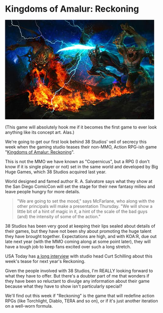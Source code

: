 # Kingdoms of Amalur: Reckoning

[![](../uploads/2010/07/reckoning719x-large.jpg "The KOA:R poster.")](../uploads/2010/07/reckoning719x-large.jpg)

(This game will absolutely hook me if it becomes the first game to ever look anything like its concept art. Alas.)

We're going to get our first look behind 38 Studios' veil of secrecy this week when the gaming studio teases their non-MMO, Action RPG-ish game "[Kingdoms of Amalur: Reckoning](http://www.usatoday.com/tech/gaming/2010-07-20-schilling20_ST_N.htm)".

This is not the MMO we have known as "Copernicus", but a RPG (I don't know if it is single player or not) set in the same world and developed by Big Huge Games, which 38 Studios acquired last year.

World designed and famed author R. A. Salvatore says what they show at the San Diego ComicCon will set the stage for their new fantasy milieu and leave people hungry for more details.


> "We are going to set the mood," says McFarlane, who along with the other principals will make a presentation Thursday. "We will show a little bit of a hint of magic in it, a hint of the scale of the bad guys (and) the intensity of some of the action."



38 Studios has been very good at keeping their lips sealed about details of their games, but they have not been shy about promoting the huge talent they have brought together. Expectations are high, and with KOA:R, due out late next year (with the MMO coming along at some point later), they will have a tough job to keep fans excited over such a long stretch.

USA Today has [a long interview](http://content.usatoday.com/communities/gamehunters/post/2010/07/curt-schilling-and-38-studios-comic-con-news/1) with studio head Curt Schilling about this week's tease for next year's Reckoning.

Given the people involved with 38 Studios, I'm REALLY looking forward to what they have to offer. But there's a doubter part of me that wonders if they have been so reluctant to divulge any information about their game because what they have to show isn't particularly special?

We'll find out this week if "Reckoning" is the game that will redefine action RPGs (like Torchlight, Diablo, TERA and so on), or if it's just another iteration on a well-worn formula.

